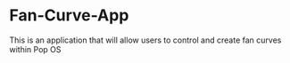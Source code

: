 # Fan-Curve-App
This is an application that will allow users to control and create fan curves within Pop OS
